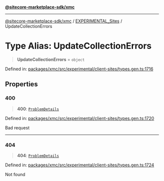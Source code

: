 [**@sitecore-marketplace-sdk/xmc**](../../../../README.md)

***

[@sitecore-marketplace-sdk/xmc](../../../../README.md) / [EXPERIMENTAL\_Sites](../README.md) / UpdateCollectionErrors

# Type Alias: UpdateCollectionErrors

> **UpdateCollectionErrors** = `object`

Defined in: [packages/xmc/src/experimental/client-sites/types.gen.ts:1716](https://github.com/Sitecore/marketplace-sdk/blob/main/packages/xmc/src/experimental/client-sites/types.gen.ts#L1716)

## Properties

### 400

> **400**: [`ProblemDetails`](ProblemDetails.md)

Defined in: [packages/xmc/src/experimental/client-sites/types.gen.ts:1720](https://github.com/Sitecore/marketplace-sdk/blob/main/packages/xmc/src/experimental/client-sites/types.gen.ts#L1720)

Bad request

***

### 404

> **404**: [`ProblemDetails`](ProblemDetails.md)

Defined in: [packages/xmc/src/experimental/client-sites/types.gen.ts:1724](https://github.com/Sitecore/marketplace-sdk/blob/main/packages/xmc/src/experimental/client-sites/types.gen.ts#L1724)

Not found
